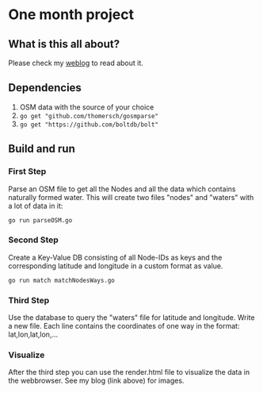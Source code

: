 One month project
=================

What is this all about?
-----------------------

Please check my [weblog](https://raphaelsprenger.de/blog/) to read about it.

Dependencies
------------

1. OSM data with the source of your choice
1. `go get "github.com/thomersch/gosmparse"`
1. `go get "https://github.com/boltdb/bolt"`

Build and run
-------------

### First Step
Parse an OSM file to get all the Nodes and all the data which contains naturally formed water.
This will create two files "nodes" and "waters" with a lot of data in it:

`go run parseOSM.go`

### Second Step
Create a Key-Value DB consisting of all Node-IDs as keys and the corresponding latitude and longitude in a custom format as value.

`go run match matchNodesWays.go`

### Third Step
Use the database to query the "waters" file for latitude and longitude. Write a new file. Each line contains the coordinates of one way in the format: lat,lon,lat,lon,...

### Visualize
After the third step you can use the render.html file to visualize the data in the webbrowser. See my blog (link above) for images.

